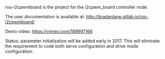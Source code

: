 ros-i2cpwmboard is the project for the i2cpwm_board controller node.

The user documentation is available at: http://bradanlane.gitlab.io/ros-i2cpwmboard/

Demo video: https://vimeo.com/189997166

Status: parameter initialization will be added early in 2017. This will eliminate the requirement to code both servo configuration and drive mode configuration.

